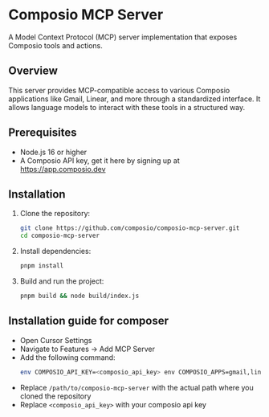 # Composio MCP Server

A Model Context Protocol (MCP) server implementation that exposes Composio tools and actions.

## Overview

This server provides MCP-compatible access to various Composio applications like Gmail, Linear, and more through a standardized interface. It allows language models to interact with these tools in a structured way.

## Prerequisites

- Node.js 16 or higher
- A Composio API key, get it here by signing up at https://app.composio.dev

## Installation
1. Clone the repository:
   ```bash
   git clone https://github.com/composio/composio-mcp-server.git
   cd composio-mcp-server
   ```

2. Install dependencies:
   ```bash
   pnpm install
   ```

3. Build and run the project:
   ```bash
   pnpm build && node build/index.js
   ```

## Installation guide for composer 

   - Open Cursor Settings
   - Navigate to Features -> Add MCP Server
   - Add the following command:
     ```bash
     env COMPOSIO_API_KEY=<composio_api_key> env COMPOSIO_APPS=gmail,linear node /path/to/composio-mcp-server/build/index.js
     ```
   - Replace `/path/to/composio-mcp-server` with the actual path where you cloned the repository
   - Replace `<composio_api_key>` with your composio api key

